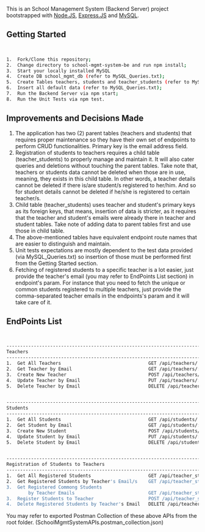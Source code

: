 This is an School Management System (Backend Server) project bootstrapped with [Node.JS](https://nodejs.org/en/), [Express.JS](https://expressjs.com/) and [MySQL](https://www.mysql.com/).

## Getting Started

```bash


1.  Fork/Clone this repository;
2.  Change directory to school-mgmt-system-be and run npm install;
3.  Start your locally installed MySQL
4.  Create DB school_mgmt_db (refer to MySQL_Queries.txt);
5.  Create Tables teachers, students and teacher_students (refer to MySQL_Queries.txt);
6.  Insert all default data (refer to MySQL_Queries.txt);
7.  Run the Backend Server via npm start;
8.  Run the Unit Tests via npm test.


```

## Improvements and Decisions Made

1.  The application has two (2) parent tables (teachers and students) that requires proper maintenance so they have their own set of endpoints to perform CRUD functionalities. Primary key is the email address field.
2.  Registration of students to teachers requires a child table (teacher_students) to properly manage and maintain it. It will also cater queries and deletions without touching the parent tables. Take note that, teachers or students data cannot be deleted when those are in use, meaning, they exists in this child table. In other words, a teacher details cannot be deleted if there is/are student/s registered to her/him. And so for student details cannot be deleted if he/she is registered to certain teacher/s.
3.  Child table (teacher_students) uses teacher and student's primary keys as its foreign keys, that means, insertion of data is stricter, as it requires that the teacher and student's emails were already there in teacher and student tables. Take note of adding data to parent tables first and use those in child table.
4.  The above-mentioned tables have equivalent endpoint route names that are easier to distinguish and maintain.
5.  Unit tests expectations are mostly dependent to the test data provided (via MySQL_Queries.txt) so insertion of those must be performed first from the Getting Started section.
6.  Fetching of registered students to a specific teacher is a lot easier, just provide the teacher's email (you may refer to EndPoints List section) in endpoint's param. For instance that you need to fetch the unique or common students registered to multiple teachers, just provide the comma-separated teacher emails in the endpoints's param and it will take care of it.

## EndPoints List

```bash


----------------------------------------------------------------------------
Teachers
----------------------------------------------------------------------------
1.  Get All Teachers                                GET /api/teachers/
2.  Get Teacher by Email                            GET /api/teachers/:email
3.  Create New Teacher                              POST /api/teachers/
4.  Update Teacher by Email                         PUT /api/teachers/:email
5.  Delete Teacher by Email                         DELETE /api/teachers/:email


----------------------------------------------------------------------------
Students
----------------------------------------------------------------------------
1.  Get All Students                                GET /api/students/
2.  Get Student by Email                            GET /api/students/:email
3.  Create New Student                              POST /api/students/
4.  Update Student by Email                         PUT /api/students/:email
5.  Delete Student by Email                         DELETE /api/students/:email


----------------------------------------------------------------------------
Registration of Students to Teachers
----------------------------------------------------------------------------
1.  Get All Registered Students                     GET /api/teacher_students/
2.  Get Registered Students by Teacher's Email/s    GET /api/teacher_students/:email
3.  Get Registered Commong Students
        by Teacher Emails                           GET /api/teacher_students/common/:email
3.  Register Students to Teacher                    POST /api/teacher_students/register/
4.  Delete Registered Students by Teacher's Email   DELETE /api/teacher_students/:email


```

You may refer to exported Postman Collection of these above APIs from the root folder. (SchoolMgmtSystemAPIs.postman_collection.json)
